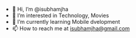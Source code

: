 - 👋 Hi, I’m @isubhamjha
- 👀 I’m interested in Technology, Movies
- 🌱 I’m currently learning Mobile dvelopment
- 📫 How to reach me at isubhamjha@gmail.com

